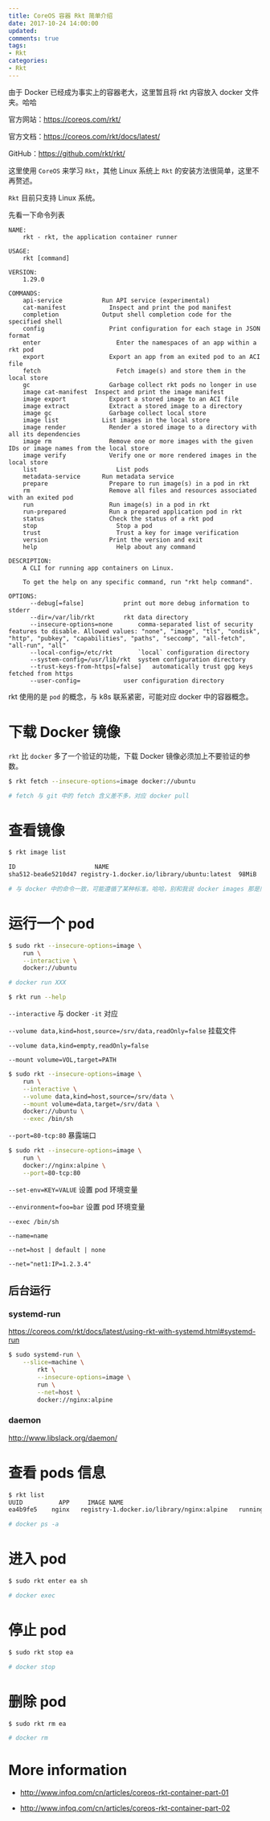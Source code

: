 ```yaml
---
title: CoreOS 容器 Rkt 简单介绍
date: 2017-10-24 14:00:00
updated:
comments: true
tags:
- Rkt
categories:
- Rkt
---
```


由于 Docker 已经成为事实上的容器老大，这里暂且将 rkt 内容放入 docker 文件夹。哈哈

官方网站：https://coreos.com/rkt/

官方文档：https://coreos.com/rkt/docs/latest/

GitHub：https://github.com/rkt/rkt/

<!--more-->

这里使用 `CoreOS` 来学习 `Rkt`，其他 Linux 系统上 `Rkt` 的安装方法很简单，这里不再赘述。

`Rkt` 目前只支持 Linux 系统。

先看一下命令列表

```
NAME:
	rkt - rkt, the application container runner

USAGE:
	rkt [command]

VERSION:
	1.29.0

COMMANDS:
	api-service		      Run API service (experimental)
	cat-manifest		    Inspect and print the pod manifest
	completion		      Output shell completion code for the specified shell
	config			        Print configuration for each stage in JSON format
	enter			          Enter the namespaces of an app within a rkt pod
	export			        Export an app from an exited pod to an ACI file
	fetch			          Fetch image(s) and store them in the local store
	gc			            Garbage collect rkt pods no longer in use
	image cat-manifest	Inspect and print the image manifest
	image export		    Export a stored image to an ACI file
	image extract		    Extract a stored image to a directory
	image gc		        Garbage collect local store
	image list		      List images in the local store
	image render		    Render a stored image to a directory with all its dependencies
	image rm		        Remove one or more images with the given IDs or image names from the local store
	image verify		    Verify one or more rendered images in the local store
	list			          List pods
	metadata-service	  Run metadata service
	prepare			        Prepare to run image(s) in a pod in rkt
	rm			            Remove all files and resources associated with an exited pod
	run			            Run image(s) in a pod in rkt
	run-prepared		    Run a prepared application pod in rkt
	status			        Check the status of a rkt pod
	stop			          Stop a pod
	trust			          Trust a key for image verification
	version			        Print the version and exit
	help			          Help about any command

DESCRIPTION:
	A CLI for running app containers on Linux.

	To get the help on any specific command, run "rkt help command".

OPTIONS:
      --debug[=false]			print out more debug information to stderr
      --dir=/var/lib/rkt		rkt data directory
      --insecure-options=none		comma-separated list of security features to disable. Allowed values: "none", "image", "tls", "ondisk", "http", "pubkey", "capabilities", "paths", "seccomp", "all-fetch", "all-run", "all"
      --local-config=/etc/rkt		`local` configuration directory
      --system-config=/usr/lib/rkt	system configuration directory
      --trust-keys-from-https[=false]	automatically trust gpg keys fetched from https
      --user-config=			user configuration directory
```

rkt 使用的是 `pod` 的概念，与 k8s 联系紧密，可能对应 docker 中的容器概念。

# 下载 Docker 镜像

`rkt` 比 `docker` 多了一个验证的功能，下载 Docker 镜像必须加上不要验证的参数。

```bash
$ rkt fetch --insecure-options=image docker://ubuntu

# fetch 与 git 中的 fetch 含义差不多，对应 docker pull
```

# 查看镜像

```bash
$ rkt image list

ID			            NAME						                            SIZE	IMPORT TIME	  LAST USED
sha512-bea6e5210d47	registry-1.docker.io/library/ubuntu:latest	98MiB	1 minute ago	1 minute ago

# 与 docker 中的命令一致，可能遵循了某种标准。哈哈，别和我说 docker images 那是旧命令了，好吧！
```

# 运行一个 pod

```bash
$ sudo rkt --insecure-options=image \
    run \
    --interactive \
    docker://ubuntu

# docker run XXX

$ rkt run --help
```

`--interactive` 与 docker `-it` 对应

`--volume data,kind=host,source=/srv/data,readOnly=false` 挂载文件

`--volume data,kind=empty,readOnly=false`

`--mount volume=VOL,target=PATH`

```bash
$ sudo rkt --insecure-options=image \
    run \
    --interactive \
    --volume data,kind=host,source=/srv/data \
    --mount volume=data,target=/srv/data \
    docker://ubuntu \
    --exec /bin/sh
```

`--port=80-tcp:80` 暴露端口

```bash
$ sudo rkt --insecure-options=image \
    run \
    docker://nginx:alpine \
    --port=80-tcp:80
```

`--set-env=KEY=VALUE` 设置 pod 环境变量

`--environment=foo=bar` 设置 pod 环境变量

`--exec /bin/sh`

`--name=name`

`--net=host | default | none`

`--net="net1:IP=1.2.3.4"`

## 后台运行

### systemd-run

https://coreos.com/rkt/docs/latest/using-rkt-with-systemd.html#systemd-run

```bash
$ sudo systemd-run \
    --slice=machine \
		rkt \
		--insecure-options=image \
		run \
		--net=host \
		docker://nginx:alpine
```

### daemon

http://www.libslack.org/daemon/

# 查看 pods 信息

```bash
$ rkt list
UUID		  APP	  IMAGE NAME					                      STATE		  CREATED			    STARTED		    NETWORKS
ea4b9fe5	nginx	registry-1.docker.io/library/nginx:alpine	running		9 seconds ago		9 seconds ago	default:ip4=172.16.28.5

# docker ps -a
```

# 进入 pod

```bash
$ sudo rkt enter ea sh

# docker exec
```

# 停止 pod

```bash
$ sudo rkt stop ea

# docker stop
```

# 删除 pod

```bash
$ sudo rkt rm ea

# docker rm
```

# More information

* http://www.infoq.com/cn/articles/coreos-rkt-container-part-01

* http://www.infoq.com/cn/articles/coreos-rkt-container-part-02
